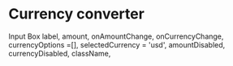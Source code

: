 # Currency converter

Input Box
    label,
    amount,
    onAmountChange,
    onCurrencyChange,
    currencyOptions =[],
    selectedCurrency = 'usd',
    amountDisabled,
    currencyDisabled,
    className,
